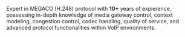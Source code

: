Expert in MEGACO (H.248) protocol with **10+** years of expierence, possessing in-depth knowledge of media gateway control, context modeling, congestion control, codec handling, quality of service, and advanced protocol functionalities within VoIP environments.